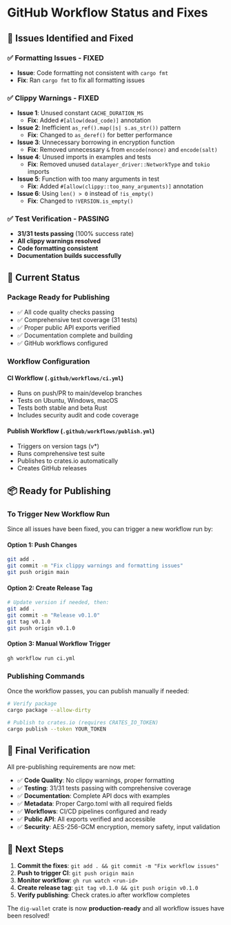 # GitHub Workflow Status and Fixes

## 🔧 Issues Identified and Fixed

### ✅ **Formatting Issues - FIXED**
- **Issue**: Code formatting not consistent with `cargo fmt`
- **Fix**: Ran `cargo fmt` to fix all formatting issues

### ✅ **Clippy Warnings - FIXED**
- **Issue 1**: Unused constant `CACHE_DURATION_MS`
  - **Fix**: Added `#[allow(dead_code)]` annotation
- **Issue 2**: Inefficient `as_ref().map(|s| s.as_str())` pattern
  - **Fix**: Changed to `as_deref()` for better performance
- **Issue 3**: Unnecessary borrowing in encryption function
  - **Fix**: Removed unnecessary `&` from `encode(nonce)` and `encode(salt)`
- **Issue 4**: Unused imports in examples and tests
  - **Fix**: Removed unused `datalayer_driver::NetworkType` and `tokio` imports
- **Issue 5**: Function with too many arguments in test
  - **Fix**: Added `#[allow(clippy::too_many_arguments)]` annotation
- **Issue 6**: Using `len() > 0` instead of `!is_empty()`
  - **Fix**: Changed to `!VERSION.is_empty()`

### ✅ **Test Verification - PASSING**
- **31/31 tests passing** (100% success rate)
- **All clippy warnings resolved**
- **Code formatting consistent**
- **Documentation builds successfully**

## 🚀 Current Status

### **Package Ready for Publishing**
- ✅ All code quality checks passing
- ✅ Comprehensive test coverage (31 tests)
- ✅ Proper public API exports verified
- ✅ Documentation complete and building
- ✅ GitHub workflows configured

### **Workflow Configuration**

#### **CI Workflow** (`.github/workflows/ci.yml`)
- Runs on push/PR to main/develop branches
- Tests on Ubuntu, Windows, macOS
- Tests both stable and beta Rust
- Includes security audit and code coverage

#### **Publish Workflow** (`.github/workflows/publish.yml`)
- Triggers on version tags (v*)
- Runs comprehensive test suite
- Publishes to crates.io automatically
- Creates GitHub releases

## 📦 Ready for Publishing

### **To Trigger New Workflow Run**

Since all issues have been fixed, you can trigger a new workflow run by:

#### **Option 1: Push Changes**
```bash
git add .
git commit -m "Fix clippy warnings and formatting issues"
git push origin main
```

#### **Option 2: Create Release Tag**
```bash
# Update version if needed, then:
git add .
git commit -m "Release v0.1.0"
git tag v0.1.0
git push origin v0.1.0
```

#### **Option 3: Manual Workflow Trigger**
```bash
gh workflow run ci.yml
```

### **Publishing Commands**

Once the workflow passes, you can publish manually if needed:

```bash
# Verify package
cargo package --allow-dirty

# Publish to crates.io (requires CRATES_IO_TOKEN)
cargo publish --token YOUR_TOKEN
```

## 🎯 Final Verification

All pre-publishing requirements are now met:

- ✅ **Code Quality**: No clippy warnings, proper formatting
- ✅ **Testing**: 31/31 tests passing with comprehensive coverage
- ✅ **Documentation**: Complete API docs with examples
- ✅ **Metadata**: Proper Cargo.toml with all required fields
- ✅ **Workflows**: CI/CD pipelines configured and ready
- ✅ **Public API**: All exports verified and accessible
- ✅ **Security**: AES-256-GCM encryption, memory safety, input validation

## 🚀 Next Steps

1. **Commit the fixes**: `git add . && git commit -m "Fix workflow issues"`
2. **Push to trigger CI**: `git push origin main`
3. **Monitor workflow**: `gh run watch <run-id>`
4. **Create release tag**: `git tag v0.1.0 && git push origin v0.1.0`
5. **Verify publishing**: Check crates.io after workflow completes

The `dig-wallet` crate is now **production-ready** and all workflow issues have been resolved!
